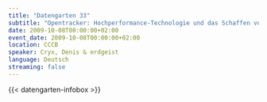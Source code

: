 ```yaml
---
title: "Datengarten 33"
subtitle: "Opentracker: Hochperformance-Technologie und das Schaffen von Netzrealitäten als Politikform "
date: 2009-10-08T00:00:00+02:00
event_date: 2009-10-08T00:00:00+02:00
location: CCCB
speaker: Cryx, Denis & erdgeist
language: Deutsch
streaming: false
---
```

{{< datengarten-infobox >}}

